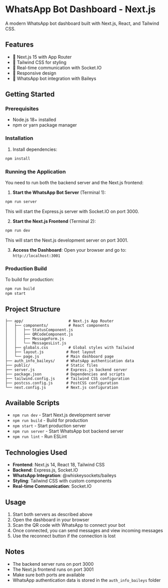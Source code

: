 # WhatsApp Bot Dashboard - Next.js

A modern WhatsApp bot dashboard built with Next.js, React, and Tailwind CSS.

## Features

- 🚀 Next.js 15 with App Router
- 🎨 Tailwind CSS for styling
- 🔄 Real-time communication with Socket.IO
- 📱 Responsive design
- 🤖 WhatsApp bot integration with Baileys

## Getting Started

### Prerequisites

- Node.js 18+ installed
- npm or yarn package manager

### Installation

1. Install dependencies:
```bash
npm install
```

### Running the Application

You need to run both the backend server and the Next.js frontend:

1. **Start the WhatsApp Bot Server** (Terminal 1):
```bash
npm run server
```
This will start the Express.js server with Socket.IO on port 3000.

2. **Start the Next.js Frontend** (Terminal 2):
```bash
npm run dev
```
This will start the Next.js development server on port 3001.

3. **Access the Dashboard**:
Open your browser and go to: `http://localhost:3001`

### Production Build

To build for production:

```bash
npm run build
npm start
```

## Project Structure

```
├── app/                    # Next.js App Router
│   ├── components/         # React components
│   │   ├── StatusComponent.js
│   │   ├── QRCodeComponent.js
│   │   ├── MessageForm.js
│   │   └── MessagesList.js
│   ├── globals.css         # Global styles with Tailwind
│   ├── layout.js          # Root layout
│   └── page.js            # Main dashboard page
├── auth_info_baileys/     # WhatsApp authentication data
├── public/                # Static files
├── server.js              # Express.js backend server
├── package.json           # Dependencies and scripts
├── tailwind.config.js     # Tailwind CSS configuration
├── postcss.config.js      # PostCSS configuration
└── next.config.js         # Next.js configuration
```

## Available Scripts

- `npm run dev` - Start Next.js development server
- `npm run build` - Build for production
- `npm start` - Start production server
- `npm run server` - Start WhatsApp bot backend server
- `npm run lint` - Run ESLint

## Technologies Used

- **Frontend**: Next.js 14, React 18, Tailwind CSS
- **Backend**: Express.js, Socket.IO
- **WhatsApp Integration**: @whiskeysockets/baileys
- **Styling**: Tailwind CSS with custom components
- **Real-time Communication**: Socket.IO

## Usage

1. Start both servers as described above
2. Open the dashboard in your browser
3. Scan the QR code with WhatsApp to connect your bot
4. Once connected, you can send messages and view incoming messages
5. Use the reconnect button if the connection is lost

## Notes

- The backend server runs on port 3000
- The Next.js frontend runs on port 3001
- Make sure both ports are available
- WhatsApp authentication data is stored in the `auth_info_baileys` folder
